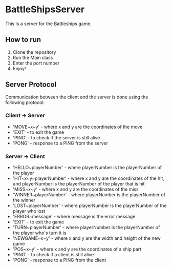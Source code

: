 # BattleShipsServer

This is a server for the Battleships game.

## How to run
1. Clone the repository
2. Run the Main class
3. Enter the port number
4. Enjoy!

## Server Protocol
Communication between the client and the server is done using the following protocol:

### Client -> Server
* 'MOVE\~x\~y' - where x and y are the coordinates of the move
* 'EXIT' - to exit the game
* 'PING' - to check if the server is still alive
* 'PONG' - response to a PING from the server

### Server -> Client
* 'HELLO\~playerNumber' - where playerNumber is the playerNumber of the player
* 'HIT\~x\~y\~playerNumber' - where x and y are the coordinates of the hit, and playerNumber is the playerNumber of the player that is hit
* 'MISS\~x\~y' - where x and y are the coordinates of the miss
* 'WINNER~playerNumber' - where playerNumber is the playerNumber of the winner
* 'LOST~playerNumber' - where playerNumber is the playerNumber of the player who lost
* 'ERROR~message' - where message is the error message
* 'EXIT' - to exit the game
* 'TURN~playerNumber' - where playerNumber is the playerNumber of the player who's turn it is
* 'NEWGAME\~x\~y' - where x and y are the width and height of the new game
* 'POS\~x\~y' - where x and y are the coordinates of a ship part
* 'PING' - to check if a client is still alive
* 'PONG' - response to a PING from the client
